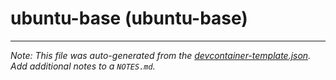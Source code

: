 
# ubuntu-base (ubuntu-base)







---

_Note: This file was auto-generated from the [devcontainer-template.json](https://github.com/dev1-sg/devcontainers/blob/main/src/templates/ubuntu-base/devcontainer-template.json).  Add additional notes to a `NOTES.md`._

